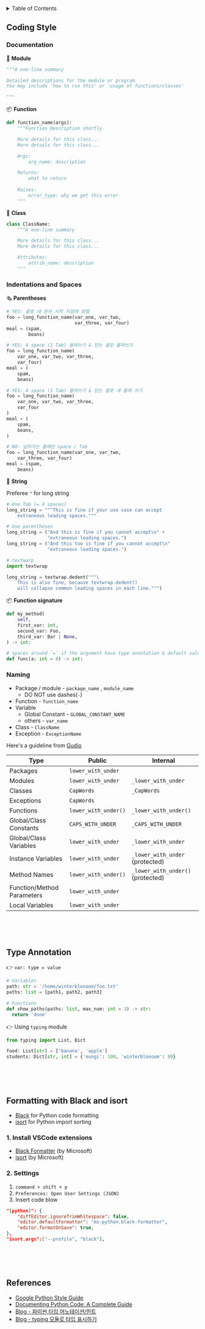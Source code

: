 <details>
  <summary>Table of Contents</summary>
  <ul>
    <li><a href="#coding-style">Coding Style</a>
      <ul>
        <li><a href="#documentation">Documentation</a></li>
        <li><a href="#indentations-and-spaces">Indentation & Spaces</a></li>
        <li><a href="#naming">Naming</a></li>
      </ul>
    </li>
    <li><a href="#type-annotation">Type Annotation</a></li>
    <li><a href="#formatting-with-black-and-isort">Formatting with Black and isort</a></li>
    <li><a href="#references">References</a></li>
  </ul>
</details>


## Coding Style

### Documentation

🧱 **Module**
```py
"""A one-line summary

Detailed descriptions for the module or program.
You may include 'how to run this' or 'usage of functions/classes'

"""
```

📦 **Function**
```py
def function_name(args):
    """Function Description shortly

    More details for this class...
    More details for this class...

    Args:
        arg_name: description

    Returns:
        what to return
    
    Raises:
        error_type: why we get this error
    """
```

🎁 **Class**
```py
class ClassName:
    """A one-line summary

    More details for this class...
    More details for this class...

    Attributes:
        attrib_name: description
    """
```

### Indentations and Spaces

🗞 **Parentheses**

```py
# YES: 괄호 내 문자 시작 지점에 정렬
foo = long_function_name(var_one, var_two,
                         var_three, var_four)
meal = (spam,
        beans)

# YES: 4 space (1 Tab) 들여쓰기 & 닫는 괄호 붙여쓰기
foo = long_function_name(
    var_one, var_two, var_three,
    var_four)
meal = (
    spam,
    beans)

# YES: 4 space (1 Tab) 들여쓰기 & 닫는 괄호 새 줄에 쓰기
foo = long_function_name(
    var_one, var_two, var_three,
    var_four
)
meal = (
    spam,
    beans,
)

# NO: 넘어가는 줄에만 space / Tab
foo = long_function_name(var_one, var_two,
    var_three, var_four)
meal = (spam,
    beans)
```

📝 **String**

Preferee `"` for long string

```py
# One Tab (= 4 spaces)
long_string = """This is fine if your use case can accept
    extraneous leading spaces."""

# Use parentheses
long_string = ("And this is fine if you cannot accept\n" +
               "extraneous leading spaces.")
long_string = ("And this too is fine if you cannot accept\n"
               "extraneous leading spaces.")

# textwarp
import textwrap

long_string = textwrap.dedent("""\
    This is also fine, because textwrap.dedent()
    will collapse common leading spaces in each line.""")
```

📦 **Function signature**

```py
def my_method(
    self,
    first_var: int,
    second_var: Foo,
    third_var: Bar | None,
) -> int:

# spaces around `=` if the argument have type annotation & default value
def func(a: int = 0) -> int:
```


### Naming
- Package / module - `package_name` , `module_name`
  - DO NOT use dashes(`-`)
- Function - `function_name`
- Variable
  - Global Constant - `GLOBAL_CONSTANT_NAME`
  - others - `var_name`
- Class - `ClassName`
- Exception - `ExceptionName`

Here's a guideline from [Gudio](https://en.wikipedia.org/wiki/Guido_van_Rossum)

|Type|	Public|	Internal|
|---|---|---|
|Packages               |`lower_with_under`   |                   |
|Modules                |`lower_with_under`     |`_lower_with_under`  |
|Classes                |`CapWords`           |`_CapWords`          |
|Exceptions             |`CapWords`           |               	|
|Functions              |`lower_with_under()` |`_lower_with_under()`|
|Global/Class Constants |`CAPS_WITH_UNDER`    |`_CAPS_WITH_UNDER`   |
|Global/Class Variables |`lower_with_under`   |`_lower_with_under`  |
|Instance Variables     |`lower_with_under`   |`_lower_with_under` (protected)|
|Method Names           |`lower_with_under()` |`_lower_with_under()` (protected)|
|Function/Method Parameters|`lower_with_under`|                   |
|Local Variables        |`lower_with_under`   |                   |

<br><br><br>

## Type Annotation

👉 `var: type = value`

```py
# Variables
path: str = '/home/winterbloooom/foo.txt'
paths: list = [path1, path2, path3]

# Functions
def show_paths(paths: list, max_num: int = 3) -> str:
  return 'done'
```

👉 Using `typing` module

```py
from typing import List, Dict

food: List[str] = ['banana', 'apple']
students: Dict[str, int] = {'eungi': 100, 'winterbloooom': 99}
```

<br><br><br>

## Formatting with Black and isort

- [Black](https://black.readthedocs.io/en/stable/index.html) for Python code formatting
- [isort](https://pycqa.github.io/isort/) for Python import sorting

### 1. Install VSCode extensions

- [Black Formatter](https://marketplace.visualstudio.com/items?itemName=ms-python.black-formatter) (by Microsoft)
- [isort](https://marketplace.visualstudio.com/items?itemName=ms-python.isort) (by Microsoft)

### 2. Settings
 1. `command + shift + p`
 2. `Preferences: Open User Settings (JSON)`
 3. Insert code blow
   
```json
"[python]": {
    "diffEditor.ignoreTrimWhitespace": false,
    "editor.defaultFormatter": "ms-python.black-formatter",
    "editor.formatOnSave": true,
},
"isort.args":["--profile", "black"],
```

<br><br><br>

## References
- [Google Python Style Guide](https://google.github.io/styleguide/pyguide.html)
- [Documenting Python Code: A Complete Guide](https://realpython.com/documenting-python-code/#basics-of-commenting-code)
- [Blog - 파이썬 타입 어노테이션/힌트](https://www.daleseo.com/python-type-annotations/)
- [Blog - typing 모듈로 타입 표시하기](https://www.daleseo.com/python-typing/)
